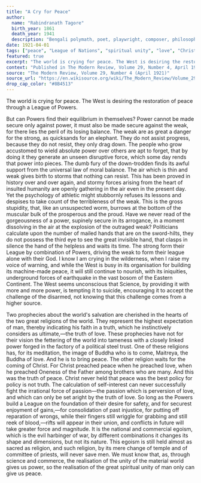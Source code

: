 ```yaml
---
title: "A Cry for Peace"
author:
  name: "Rabindranath Tagore"
  birth_year: 1861
  death_year: 1941
  description: "Bengali polymath, poet, playwright, composer, philosopher, social reformer and painter who reshaped Bengali literature and music as well as Indian art. First non-European to win the Nobel Prize in Literature in 1913."
date: 1921-04-01
tags: ["peace", "League of Nations", "spiritual unity", "love", "Christianity", "Buddhism", "international relations", "war"]
featured: true
excerpt: "The world is crying for peace. The West is desiring the restoration of peace through a League of Powers. But can Powers find their equilibrium in themselves? Power cannot be made secure only against power, it must also be made secure against the weak, for there lies the peril of its losing balance."
context: "Published in The Modern Review, Volume 29, Number 4, April 1921. Written in the aftermath of World War I, Tagore critiques the League of Nations approach to peace, arguing that true peace can only come through spiritual unity and love rather than political arrangements based on power. Text sourced from [Wikisource](https://en.wikisource.org/wiki/The_Modern_Review/Volume_29/Number_4/A_Cry_for_Peace)."
source: "The Modern Review, Volume 29, Number 4 (April 1921)"
source_url: "https://en.wikisource.org/wiki/The_Modern_Review/Volume_29/Number_4/A_Cry_for_Peace"
drop_cap_color: "#8B4513"
---
```


The world is crying for peace. The West is desiring the restoration of peace through a League of Powers.

But can Powers find their equilibrium in themselves? Power cannot be made secure only against power, it must also be made secure against the weak, for there lies the peril of its losing balance. The weak are as great a danger for the strong, as quicksands for an elephant. They do not assist progress, because they do not resist, they only drag down. The people who grow accustomed to wield absolute power over others are apt to forget, that by doing it they generate an unseen disruptive force, which some day rends that power into pieces. The dumb fury of the down-trodden finds its awful support from the universal law of moral balance. The air which is thin and weak gives birth to storms that nothing can resist. This has been proved in history over and over again, and stormy forces arising from the heart of insulted humanity are openly gathering in the air even in the present day. Yet the psychology of athletic might stubbornly refuses its lessons and despises to take count of the terribleness of the weak. This is the gross stupidity, that, like an unsuspected worm, burrows at the bottom of the muscular bulk of the prosperous and the proud. Have we never read of the gorgeousness of a power, supinely secure in its arrogance, in a moment dissolving in the air at the explosion of the outraged weak? Politicians calculate upon the number of mailed hands that are on the sword-hilts, they do not possess the third eye to see the great invisible hand, that clasps in silence the hand of the helpless and waits its time. The strong form their League by combination of Powers, driving the weak to form their league alone with their God. I know I am crying in the wilderness, when I raise my voice of warning, and while the West is busy in its organisation for building its machine-made peace, it will still continue to nourish, with its iniquities, underground forces of earthquake in the vast bosom of the Eastern Continent. The West seems unconscious that Science, by providing it with more and more power, is tempting it to suicide, encouraging it to accept the challenge of the disarmed, not knowing that this challenge comes from a higher source.

Two prophecies about the world's salvation are cherished in the hearts of the two great religions of the world. They represent the highest expectation of man, thereby indicating his faith in a truth, which he instinctively considers as ultimate,—the truth of love. These prophecies have not for their vision the fettering of the world into tameness with a closely linked power forged in the factory of a political steel trust. One of these religions has, for its meditation, the image of Buddha who is to come, Maitreya, the Buddha of love. And he is to bring peace. The other religion waits for the coming of Christ. For Christ preached peace when he preached love, when he preached Oneness of the Father among brothers who are many. And this was the truth of peace. Christ never held that peace was the best policy for policy is not truth. The calculation of self-interest can never successfully fight the irrational force of passion—the passion which is perversion of love, and which can only be set aright by the truth of love. So long as the Powers build a League on the foundation of their desire for safety, and for securest enjoyment of gains,—for consolidation of past injustice, for putting off reparation of wrongs, while their fingers still wriggle for grabbing and still reek of blood,—rifts will appear in their union, and conflicts in future will take greater force and magnitude. It is the national and commercial egoism, which is the evil harbinger of war, by different combinations it changes its shape and dimensions, but not its nature. This egoism is still held almost as sacred as religion, and such religion, by its mere change of temple and of committee of priests, will never save men. We must know that, as, through science and commerce, the realisation of the unity of the material world gives us power, so the realisation of the great spiritual unity of man only can give us peace.